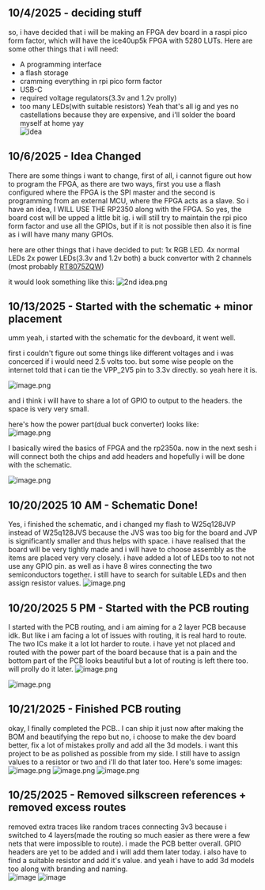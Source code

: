 <!--
  ===================    !!READ THIS NOTICE!!   ====================
  DO NOT edit this file manually. Your changes WILL BE OVERWRITTEN!
  This journal is auto generated and updated by Hack Club Blueprint.
  To edit this file, please edit your journal entries on Blueprint.
  ==================================================================
-->

## 10/4/2025 - deciding stuff  

so, i have decided that i will be making an FPGA dev board in a raspi pico form factor, which will have the ice40up5k FPGA with 5280 LUTs. Here are some other things that i will need:

- A programming interface
- a flash storage
- cramming everything in rpi pico form factor
- USB-C
- required voltage regulators(3.3v and 1.2v prolly)
- too many LEDs(with suitable resistors)
Yeah that's all ig
and yes no castellations because they are expensive, and i'll solder the board myself at home yay  
![idea](https://blueprint.hackclub.com/user-attachments/blobs/redirect/eyJfcmFpbHMiOnsiZGF0YSI6Mjg4LCJwdXIiOiJibG9iX2lkIn19--b00060d209cb6fc6c737776353e2574036629646/image.png)
  

## 10/6/2025 - Idea Changed  

There are some things i want to change, first of all, i cannot figure out how to program the FPGA, as there are two ways, first you use a flash configured where the FPGA is the SPI master and the second is programming from an external MCU, where the FPGA acts as a slave. So i have an idea, I WILL USE THE RP2350 along with the FPGA. So yes, the board cost will be upped a little bit ig. i will still try to maintain the rpi pico form factor and use all the GPIOs, but if it is not possible then also it is fine as i will have many many GPIOs.

here are other things that i have decided to put:
1x RGB LED.
4x normal LEDs
2x power LEDs(3.3v and 1.2v both)
a buck convertor with 2 channels (most probably [RT8075ZQW](https://www.lcsc.com/product-detail/C250416.html))

it would look something like this:
![2nd idea.png](https://blueprint.hackclub.com/user-attachments/blobs/redirect/eyJfcmFpbHMiOnsiZGF0YSI6NzA5LCJwdXIiOiJibG9iX2lkIn19--7cf58b2690038494475a9c700fb55d967b5823ed/image.png)
  

## 10/13/2025 - Started with the schematic + minor placement  

umm yeah, i started with the schematic for the devboard, it went well.  

first i couldn't figure out some things like different voltages and i was concerced if i would need 2.5 volts too. but some wise people on the internet told that i can tie the VPP_2V5 pin to 3.3v directly. so yeah here it is.  

![image.png](https://blueprint.hackclub.com/user-attachments/blobs/proxy/eyJfcmFpbHMiOnsiZGF0YSI6MjAyNiwicHVyIjoiYmxvYl9pZCJ9fQ==--1ab870271de5a5cc37668f126e9827509030f457/image.png)  


and i think i will have to share a lot of GPIO to output to the headers. the space is very very small.  

here's how the power part(dual buck converter) looks like:  
![image.png](https://blueprint.hackclub.com/user-attachments/blobs/proxy/eyJfcmFpbHMiOnsiZGF0YSI6MjAyOCwicHVyIjoiYmxvYl9pZCJ9fQ==--ebf36cdf682d56c1c31c8c17b9cb248295c430fb/image.png)  

I basically wired the basics of FPGA and the rp2350a. now in the next sesh i will connect both the chips and add headers and hopefully i will be done with the schematic.  

![image.png](https://blueprint.hackclub.com/user-attachments/blobs/proxy/eyJfcmFpbHMiOnsiZGF0YSI6MjAyNywicHVyIjoiYmxvYl9pZCJ9fQ==--3a3b6c45d02533d0de12d95c77d68549f5045b23/image.png)
  

## 10/20/2025 10 AM - Schematic Done!  

Yes, i finished the schematic, and i changed my flash to W25q128JVP instead of W25q128JVS because the JVS was too big for the board and JVP is significantly smaller and thus helps with space. i have realised that the board will be very tightly made and i will have to choose assembly as the items are placed very very closely. i have added a lot of LEDs too to not not use any GPIO pin. as well as i have 8 wires connecting the two semiconductors together. i still have to search for suitable LEDs and then assign resistor values.
![image.png](https://blueprint.hackclub.com/user-attachments/blobs/proxy/eyJfcmFpbHMiOnsiZGF0YSI6MzY3OCwicHVyIjoiYmxvYl9pZCJ9fQ==--acb66df7313854712125ff0daefc31ec130f8599/image.png)
  

## 10/20/2025 5 PM - Started with the PCB routing  

I started with the PCB routing, and i am aiming for a 2 layer PCB because idk. But like i am facing a lot of issues with routing, it is real hard to route. The two ICs make it a lot lot harder to route. i have yet not placed and routed with the power part of the board because that is a pain and the bottom part of the PCB looks beautiful but a lot of routing is left there too. will prolly do it later.  ![image.png](https://blueprint.hackclub.com/user-attachments/blobs/proxy/eyJfcmFpbHMiOnsiZGF0YSI6MzcxNCwicHVyIjoiYmxvYl9pZCJ9fQ==--cb01718349a88ec91ebedc06619f707d055681c7/image.png)

![image.png](https://blueprint.hackclub.com/user-attachments/blobs/proxy/eyJfcmFpbHMiOnsiZGF0YSI6MzcxMywicHVyIjoiYmxvYl9pZCJ9fQ==--6362833e6fb7addff4e2c7dc8036e0f717aec074/image.png)  
  

## 10/21/2025 - Finished PCB routing  

okay, I finally completed the PCB.. I can ship it just now after making the BOM and beautifying the repo but no, i choose to make the dev board better, fix a lot of mistakes prolly and add all the 3d models. i want this project to be as polished as possible from my side. I still have to assign values to a resistor or two and i'll do that later too. Here's some images:
![image.png](https://blueprint.hackclub.com/user-attachments/blobs/proxy/eyJfcmFpbHMiOnsiZGF0YSI6NDAwNCwicHVyIjoiYmxvYl9pZCJ9fQ==--d6489ac0b8a6fcd7e6a52734d43373b919479f80/image.png)
![image.png](https://blueprint.hackclub.com/user-attachments/blobs/proxy/eyJfcmFpbHMiOnsiZGF0YSI6NDAwNSwicHVyIjoiYmxvYl9pZCJ9fQ==--5f50ee39e98dbfe3283c0c428b6ed6fb786f1f9f/image.png)
![image.png](https://blueprint.hackclub.com/user-attachments/blobs/proxy/eyJfcmFpbHMiOnsiZGF0YSI6NDAwMywicHVyIjoiYmxvYl9pZCJ9fQ==--487f55accceeb5de272b214df2befc08e7b007c9/image.png)
  

## 10/25/2025 - Removed silkscreen references + removed excess routes  

removed extra traces like random traces connecting 3v3 because i switched to 4 layers(made the routing so much easier as there were a few nets that were impossible to route). i made the PCB better overall. GPIO headers are yet to be added and i will add them later today. i also have to find a suitable resistor and add it's value. and yeah i have to add 3d models too along with branding and naming.  
![image](https://blueprint.hackclub.com/user-attachments/blobs/proxy/eyJfcmFpbHMiOnsiZGF0YSI6NTM3NiwicHVyIjoiYmxvYl9pZCJ9fQ==--f07c5fe68b04c5cb63bc48d48afe58dfbf048503/image.png)
![image](https://blueprint.hackclub.com/user-attachments/blobs/proxy/eyJfcmFpbHMiOnsiZGF0YSI6NTM3NSwicHVyIjoiYmxvYl9pZCJ9fQ==--70e012ac1dd14265114d0d3031cf44c7df2779af/image.png)

  

